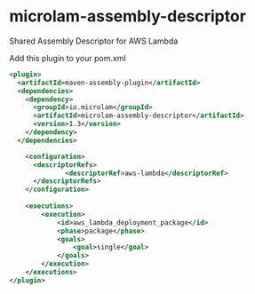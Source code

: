 # microlam-assembly-descriptor
Shared Assembly Descriptor for AWS Lambda

Add this plugin to your pom.xml

```pom.xml
<plugin>
  <artifactId>maven-assembly-plugin</artifactId>
  <dependencies>
    <dependency>
      <groupId>io.microlam</groupId>
      <artifactId>microlam-assembly-descriptor</artifactId>
      <version>1.3</version>
    </dependency>
  </dependencies>

    <configuration>
      <descriptorRefs>
              <descriptorRef>aws-lambda</descriptorRef>
      </descriptorRefs>
    </configuration>
    
    <executions>
        <execution>
            <id>aws_lambda_deployment_package</id>
            <phase>package</phase>
            <goals>
                <goal>single</goal>
            </goals>
        </execution>
    </executions>
</plugin>
```
